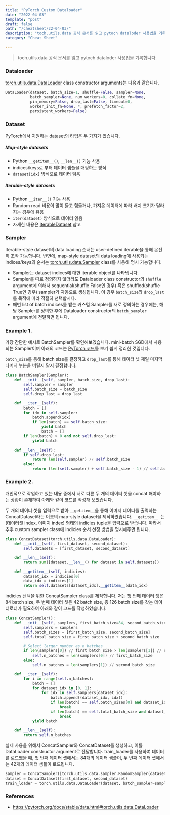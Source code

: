 ```yaml
---
title: "PyTorch Custom Dataloader"
date: "2022-04-03"
template: "post"
draft: false
path: "/cheatsheet/22-04-03/"
description: "toch.utils.data 공식 문서를 읽고 pytoch dataloder 사용법을 기록합니다. torch.utils.data.DataLoader class constructor arguments는 다음과 같습니다. PyTorch에서 지원하는 dataset의 타입은 두 가지가 있습니다. Map-style datasets과 Iterable-style datasets 입니다."
category: "Cheat Sheet"

---
```


> toch.utils.data 공식 문서를 읽고 pytoch dataloder 사용법을 기록합니다.

### Dataloader

[torch.utils.data.DataLoader](https://pytorch.org/docs/stable/data.html#torch.utils.data.DataLoader) class constructor arguments는 다음과 같습니다.

```python
DataLoader(dataset, batch_size=1, shuffle=False, sampler=None,
           batch_sampler=None, num_workers=0, collate_fn=None,
           pin_memory=False, drop_last=False, timeout=0,
           worker_init_fn=None, *, prefetch_factor=2,
           persistent_workers=False)
```

### Dataset

PyTorch에서 지원하는 dataset의 타입은 두 가지가 있습니다.

##### Map-style datasets

- Python `__getitem__()`, `__len__()` 기능 사용
- indices/keys로 부터 데이터 샘플을 매핑하는 방식
- `dataset[idx]` 방식으로 데이터 읽음

##### Iterable-style datasets

- Python `__iter__()` 기능 사용
- Random read 비용이 많이 들고 힘들거나, 가져온 데이터에 따라 배치 크기가 달라지는 경우에 유용
- `iter(dataset)` 방식으로 데이터 읽음
- 자세한 내용은 [IterableDataset](https://pytorch.org/docs/stable/data.html#torch.utils.data.IterableDataset) 참고

### Sampler

Iterable-style dataset의 data loading 순서는 user-defined iterable을 통해 온전히 조작 가능합니다. 반면에, map-style dataset의 data loading에 사용되는 indices/keys의 순서는 [torch.utils.data.Sampler](https://pytorch.org/docs/stable/data.html#torch.utils.data.Sampler) class를 사용해 명시 가능합니다.

- Sampler는 dataset indices에 대한 iterable object를 나타냅니다. 
- Sampler를 따로 정의하지 않더라도 Dataloader class constructor의 `shuffle` argument에 의해서 sequential(shuffle False인 경우) 혹은 shuffled(shuffle True인 경우) sampler가 자동으로 생성됩니다. 이 경우 `batch_size`와 `drop_last`를 목적에 따라 적절히 선택합시다.
- 매번 list of batch indices를 뱉는 커스텀 Sampler를 새로 정의하는 경우에는, 해당 Sampler를 정의한 후에 Dataloader constructor의 `batch_sampler` argument에 전달하면 됩니다.

### Example 1.

가장 간단한 예시로 BatchSampler를 확인해보겠습니다. mini-batch SGD에서 사용되는 Sampler이며 아래의 코드는 [PyTorch 코드](https://pytorch.org/docs/stable/_modules/torch/utils/data/sampler.html#BatchSampler)를 보기 쉽게 정리한 것입니다.

`batch_size`를 통해 batch size를 결정하고 `drop_last`를 통해 데이터 셋 제일 마지막 나머지 부분을 버릴지 말지 결정합니다. 

```python
class BatchSampler(Sampler):
    def __init__(self, sampler, batch_size, drop_last):
        self.sampler = sampler
        self.batch_size = batch_size
        self.drop_last = drop_last

    def __iter__(self):
        batch = []
        for idx in self.sampler:
            batch.append(idx)
            if len(batch) == self.batch_size:
                yield batch
                batch = []
        if len(batch) > 0 and not self.drop_last:
            yield batch

    def __len__(self):
        if self.drop_last:
            return len(self.sampler) // self.batch_size
        else:
            return (len(self.sampler) + self.batch_size - 1) // self.batch_size
```

### Example 2.

개인적으로 작업하고 있는 내용 중에서 서로 다른 두 개의 데이터 셋을 concat 해야하는 상황이 존재하여 아래와 같이 코드를 작성해 보았습니다.

두 개의 데이터 셋을 입력으로 받아 `__getitem__`을 통해 이미지 데이터를 출력하는 ConcatDataset라는 이름의 map-style dataset을 제작하였습니다. `__getitem__ `는 (데이터셋 index, 이미지 index) 형태의 indicies tuple을 입력으로 받습니다. 따라서 추후 custom sampler class에 indicies 순서 선정 방법을 명시해주면 됩니다.

```python
class ConcatDataset(torch.utils.data.DataLoader):
    def __init__(self, first_dataset, second_dataset):
        self.datasets = [first_dataset, second_dataset]

    def __len__(self):
        return sum([dataset.__len__() for dataset in self.datasets])

    def __getitem__(self, indicies):
        dataset_idx = indicies[0]
        data_idx = indicies[1]
        return self.datasets[dataset_idx].__getitem__(data_idx)
```

indicies 선택을 위한 ConcatSampler class를 제작합니다. 저는 첫 번째 데이터 셋은 84 batch size, 두 번째 데이터 셋은 42 batch size, 총 126 batch size를 갖는 데이터로더가 필요하여 아래와 같이 코드를 작성하였습니다.

```python
class ConcatSampler():
    def __init__(self, samplers, first_batch_size=84, second_batch_size=42):
        self.samplers = samplers
        self.batch_sizes = [first_batch_size, second_batch_size]
        self.total_batch_size = first_batch_size + second_batch_size

        # Select larger number as n_batches
        if len(samplers[0]) // first_batch_size > len(samplers[1]) // second_batch_size:
            self.n_batches = len(samplers[0]) // first_batch_size
        else:
            self.n_batches = len(samplers[1]) // second_batch_size

    def __iter__(self):
        for i in range(self.n_batches):
            batch = []
            for dataset_idx in [0, 1]:
                for idx in self.samplers[dataset_idx]:
                    batch.append((dataset_idx, idx))
                    if len(batch) == self.batch_sizes[0] and dataset_idx == 0:
                        break
                    if len(batch) == self.total_batch_size and dataset_idx == 1:
                        break
            yield batch

    def __len__(self):
        return self.n_batches
```

실제 사용을 위해서 ConcatSampler와 ConcatDataset를 생성하고, 이를 DataLoader constructor argument로 전달합니다. train_loader를 사용하여 데이터를 로드했을 때, 첫 번째 데이터 셋에서는 84개의 데이터 샘플이, 두 번째 데이터 셋에서는 42개의 데이터 샘플이 로드됩니다.

```python
sampler = ConcatSampler([torch.utils.data.sampler.RandomSampler(dataset) for dataset in [first_dataset, second_dataset]])
dataset = ConcatDataset(first_dataset, second_dataset)
train_loader = torch.utils.data.DataLoader(dataset, batch_sampler=sampler, num_workers=8, pin_memory=True)
```

### References

- https://pytorch.org/docs/stable/data.html#torch.utils.data.DataLoader
